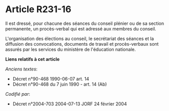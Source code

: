 # Article R231-16

Il est dressé, pour chacune des séances du conseil plénier ou de sa section permanente, un procès-verbal qui est adressé aux
membres du conseil.

L'organisation des élections au conseil, le secrétariat des séances et la diffusion des convocations, documents de travail et
procès-verbaux sont assurés par les services du ministère de l'éducation nationale.

**Liens relatifs à cet article**

_Anciens textes_:

  - Décret n°90-468 1990-06-07 art. 14
  - Décret n°90-468 du 7 juin 1990 - art. 14 (Ab)

_Codifié par_:

  - Décret n°2004-703 2004-07-13 JORF 24 février 2004
